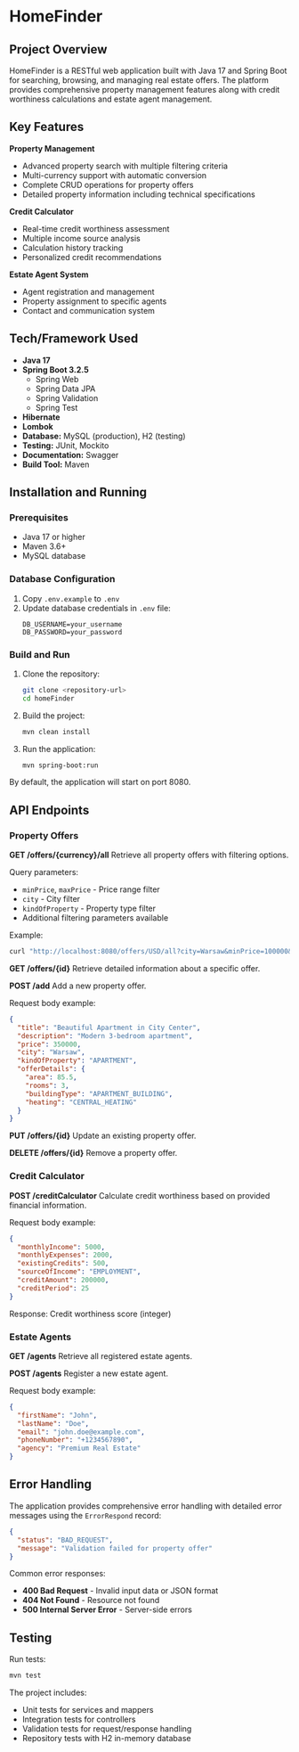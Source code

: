 # HomeFinder

## Project Overview
HomeFinder is a RESTful web application built with Java 17 and Spring Boot for searching, browsing, and managing real estate offers. The platform provides comprehensive property management features along with credit worthiness calculations and estate agent management.

## Key Features

**Property Management**
- Advanced property search with multiple filtering criteria
- Multi-currency support with automatic conversion
- Complete CRUD operations for property offers
- Detailed property information including technical specifications

**Credit Calculator**
- Real-time credit worthiness assessment
- Multiple income source analysis
- Calculation history tracking
- Personalized credit recommendations

**Estate Agent System**
- Agent registration and management
- Property assignment to specific agents
- Contact and communication system

## Tech/Framework Used
- **Java 17**
- **Spring Boot 3.2.5**
  - Spring Web
  - Spring Data JPA
  - Spring Validation
  - Spring Test
- **Hibernate**
- **Lombok**
- **Database:** MySQL (production), H2 (testing)
- **Testing:** JUnit, Mockito
- **Documentation:** Swagger
- **Build Tool:** Maven 

## Installation and Running

### Prerequisites
- Java 17 or higher
- Maven 3.6+
- MySQL database

### Database Configuration
1. Copy `.env.example` to `.env`
2. Update database credentials in `.env` file:
   ```
   DB_USERNAME=your_username
   DB_PASSWORD=your_password
   ```

### Build and Run
1. Clone the repository:
   ```bash
   git clone <repository-url>
   cd homeFinder
   ```

2. Build the project:
   ```bash
   mvn clean install
   ```

3. Run the application:
   ```bash
   mvn spring-boot:run
   ```

By default, the application will start on port 8080.

## API Endpoints

### Property Offers

**GET /offers/{currency}/all**
Retrieve all property offers with filtering options.

Query parameters:
- `minPrice`, `maxPrice` - Price range filter
- `city` - City filter
- `kindOfProperty` - Property type filter
- Additional filtering parameters available

Example:
```bash
curl "http://localhost:8080/offers/USD/all?city=Warsaw&minPrice=100000&maxPrice=500000"
```

**GET /offers/{id}**
Retrieve detailed information about a specific offer.

**POST /add**
Add a new property offer.

Request body example:
```json
{
  "title": "Beautiful Apartment in City Center",
  "description": "Modern 3-bedroom apartment",
  "price": 350000,
  "city": "Warsaw",
  "kindOfProperty": "APARTMENT",
  "offerDetails": {
    "area": 85.5,
    "rooms": 3,
    "buildingType": "APARTMENT_BUILDING",
    "heating": "CENTRAL_HEATING"
  }
}
```

**PUT /offers/{id}**
Update an existing property offer.

**DELETE /offers/{id}**
Remove a property offer.

### Credit Calculator

**POST /creditCalculator**
Calculate credit worthiness based on provided financial information.

Request body example:
```json
{
  "monthlyIncome": 5000,
  "monthlyExpenses": 2000,
  "existingCredits": 500,
  "sourceOfIncome": "EMPLOYMENT",
  "creditAmount": 200000,
  "creditPeriod": 25
}
```

Response: Credit worthiness score (integer)

### Estate Agents

**GET /agents**
Retrieve all registered estate agents.

**POST /agents**
Register a new estate agent.

Request body example:
```json
{
  "firstName": "John",
  "lastName": "Doe",
  "email": "john.doe@example.com",
  "phoneNumber": "+1234567890",
  "agency": "Premium Real Estate"
}
```

## Error Handling

The application provides comprehensive error handling with detailed error messages using the `ErrorRespond` record:

```json
{
  "status": "BAD_REQUEST",
  "message": "Validation failed for property offer"
}
```

Common error responses:
- **400 Bad Request** - Invalid input data or JSON format
- **404 Not Found** - Resource not found
- **500 Internal Server Error** - Server-side errors

## Testing

Run tests:
```bash
mvn test
```

The project includes:
- Unit tests for services and mappers
- Integration tests for controllers
- Validation tests for request/response handling
- Repository tests with H2 in-memory database

